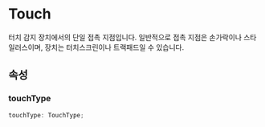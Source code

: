# Touch

터치 감지 장치에서의 단일 접촉 지점입니다. 일반적으로 접촉 지점은 손가락이나 스타일러스이며, 장치는 터치스크린이나 트랙패드일 수 있습니다.

## 속성

### touchType

```ts
touchType: TouchType;
```
